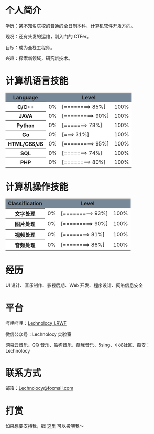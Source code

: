 # 个人简介

学历：某不知名院校的普通的全日制本科，计算机软件开发方向。

现况：还有头发的运维，刚入门的 CTFer。

目标：成为全栈工程师。

兴趣：探索新领域，研究新技术。

# 计算机语言技能

<table>
	<tr style="text-align: center;">
	  <th bgcolor="#778899">Language</th>
	  <th bgcolor="#778899" colspan="3">Level</th>
    </tr>
    <tr style="text-align: center;">
		<th bgcolor="#FFFFFF">C/C++</th>
		<td bgcolor="#FFFFFF">0%</td>
		<td bgcolor="#FFFFFF" style="text-align: left;">[========> 85%]</td>
		<td bgcolor="#FFFFFF">100%</td>
    </tr>
    <tr style="text-align: center;">
		<th bgcolor="#FFFFFF">JAVA</th>
		<td bgcolor="#FFFFFF">0%</td>
		<td bgcolor="#FFFFFF" style="text-align: left;">[=========> 90%]</td>
		<td bgcolor="#FFFFFF">100%</td>
    </tr>
    <tr style="text-align: center;">
		<th bgcolor="#FFFFFF">Python</th>
		<td bgcolor="#FFFFFF">0%</td>
		<td bgcolor="#FFFFFF" style="text-align: left;">[=======> 78%]</td>
		<td bgcolor="#FFFFFF">100%</td>
    </tr>
    <tr style="text-align: center;">
		<th bgcolor="#FFFFFF">Go</th>
		<td bgcolor="#FFFFFF">0%</td>
		<td bgcolor="#FFFFFF" style="text-align: left;">[===> 31%]</td>
		<td bgcolor="#FFFFFF">100%</td>
	</tr>
	<tr style="text-align: center;">
		<th bgcolor="#FFFFFF">HTML/CSS/JS</th>
		<td bgcolor="#FFFFFF">0%</td>
		<td bgcolor="#FFFFFF" style="text-align: left;">[=========> 95%]</td>
		<td bgcolor="#FFFFFF">100%</td>
	</tr>
	<tr style="text-align: center;">
		<th bgcolor="#FFFFFF">SQL</th>
		<td bgcolor="#FFFFFF">0%</td>
		<td bgcolor="#FFFFFF" style="text-align: left;">[=======> 74%]</td>
		<td bgcolor="#FFFFFF">100%</td>
	</tr>
	<tr style="text-align: center;">
		<th bgcolor="#FFFFFF">PHP</th>
		<td bgcolor="#FFFFFF">0%</td>
		<td bgcolor="#FFFFFF" style="text-align: left;">[========> 80%]</td>
		<td bgcolor="#FFFFFF">100%</td>
	</tr>
</table>

# 计算机操作技能

<table>
	<tr style="text-align: center;">
	  <th bgcolor="#778899">Classification</th>
	  <th bgcolor="#778899" colspan="3">Level</th>
	</tr>
	<tr style="text-align: center;">
		<th bgcolor="#FFFFFF">文字处理</th>
		<td bgcolor="#FFFFFF">0%</td>
		<td bgcolor="#FFFFFF" style="text-align: left;">[=========> 93%]</td>
		<td bgcolor="#FFFFFF">100%</td>
	</tr>
	<tr style="text-align: center;">
		<th bgcolor="#FFFFFF">图片处理</th>
		<td bgcolor="#FFFFFF">0%</td>
		<td bgcolor="#FFFFFF" style="text-align: left;">[=========> 90%]</td>
		<td bgcolor="#FFFFFF">100%</td>
	</tr>
	<tr style="text-align: center;">
		<th bgcolor="#FFFFFF">视频处理</th>
		<td bgcolor="#FFFFFF">0%</td>
		<td bgcolor="#FFFFFF" style="text-align: left;">[========> 81%]</td>
		<td bgcolor="#FFFFFF">100%</td>
	</tr>
	<tr style="text-align: center;">
		<th bgcolor="#FFFFFF">音频处理</th>
		<td bgcolor="#FFFFFF">0%</td>
		<td bgcolor="#FFFFFF" style="text-align: left;">[========> 86%]</td>
		<td bgcolor="#FFFFFF">100%</td>
	</tr>
</table>

# 经历

UI 设计、音乐制作、影视后期、Web 开发、程序设计、网络信息安全

# 平台

哔哩哔哩：[Lechnolocy_LRWF](https://space.bilibili.com/80047491)

微信公众号：Lechnolocy 实验室

网易云音乐、QQ 音乐、酷狗音乐、酷我音乐、5sing、小米社区、酷安：Lechnolocy

# 联系方式

邮箱：[Lechnolocy@foxmail.com](mailto:lechnolocy@foxmail.com)

# 打赏

如果想要支持我，戳 [这里](https://pay.lechnolocy.cn) 可以投喂我～
